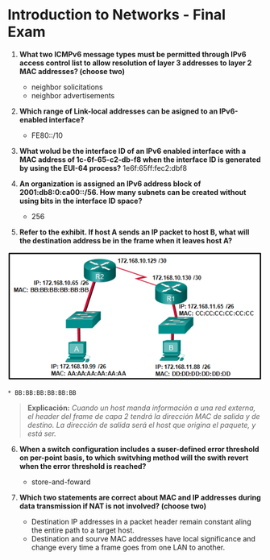 # Introduction to Networks - Final Exam

1. **What two ICMPv6 message types must be permitted through IPv6 access control list to allow resolution of
layer 3 addresses to layer 2 MAC addresses? (choose two)**
	* neighbor solicitations
	* neighbor advertisements

2. **Which range of Link-local addresses can be asigned to an IPv6-enabled interface?**
	* FE80::/10

3. **What wolud be the interface ID of an IPv6 enabled interface with a MAC address of 1c-6f-65-c2-db-f8 
when the interface ID is generated by using the EUI-64 process?**
	1e6f:65ff:fec2:dbf8

4. **An organization is assigned an IPv6 address block of 2001:db8:0:ca00::/56.
How many subnets can be created without using bits in the interface ID space?**
	* 256

5. **Refer to the exhibit. 
If host A sends an IP packet to host B, what will the destination address be in the frame when it leaves 
host A?**
<p align="center">
	<img src="Imagenes/Final/Img-1.png">
</p>

	* BB:BB:BB:BB:BB:BB

> **Explicación:** *Cuando un host manda información a una red externa, el header del frame de capa 2 
tendrá la dirección MAC de salida y de destino. 
La dirección de salida será el host que origina el paquete, y está ser.*

6. **When a switch configuration includes a suser-defined error threshold on per-point basis, to which
switvhing method will the swith revert when the error threshold is reached?**
	* store-and-foward

7. **Which two statements are correct about MAC and IP addresses during data transmission if NAT is not 
involved? (choose two)**
	* Destination IP addresses in a packet header remain constant aling the entire path to a target host.
	* Destination and sourve MAC addresses have local significance and change every time a frame goes from
	one LAN to another.


